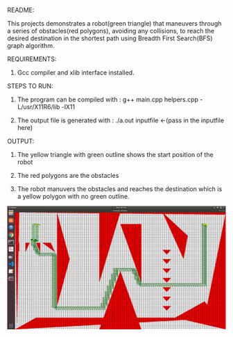 README: 

This projects demonstrates a robot(green triangle) that maneuvers through a series of obstacles(red polygons), avoiding any collisions, to reach the desired destination in the shortest path using Breadth First Search(BFS) graph algorithm.

REQUIREMENTS:

1. Gcc compiler and xlib interface installed.

STEPS TO RUN:

1. The program can be compiled with : g++ main.cpp helpers.cpp -L/usr/X11R6/lib -lX11

2. The output file is generated with : ./a.out inputfile <-(pass in the inputfile here)


OUTPUT: 

1. The yellow triangle with green outline shows the start position of the robot

2. The red polygons are the obstacles

3. The robot manuvers the obstacles and reaches the destination which is a yellow polygon with no green outline.

<img src="output_snap.png" />